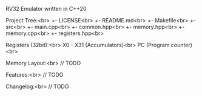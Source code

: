 RV32 Emulator written in C++20

Project Tree:<br\>
    +- LICENSE<br\>
    +- README.md<br\>
    +- Makefile<br\>
    +- src<br\>
       +- main.cpp<br\>
       +- common.hpp<br\>
       +- memory.hpp<br\>
       +- memory.cpp<br\>
       +- registers.hpp<br\>

Registers (32bit):<br\>
    X0 - X31 (Accumulators)<br\>
    PC       (Program counter)<br\>

Memory Layout:<br\>
// TODO

Features:<br\>
// TODO

Changelog:<br\>
// TODO